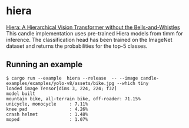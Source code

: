 # hiera

[Hiera: A Hierarchical Vision Transformer without the Bells-and-Whistles](https://huggingface.co/papers/2306.00989)
This candle implementation uses pre-trained Hiera models from timm for inference.
The classification head has been trained on the ImageNet dataset and returns the probabilities for the top-5 classes.

## Running an example

```
$ cargo run --example  hiera --release  -- --image candle-examples/examples/yolo-v8/assets/bike.jpg --which tiny
loaded image Tensor[dims 3, 224, 224; f32]
model built
mountain bike, all-terrain bike, off-roader: 71.15%
unicycle, monocycle     : 7.11%
knee pad                : 4.26%
crash helmet            : 1.48%
moped                   : 1.07%
```
